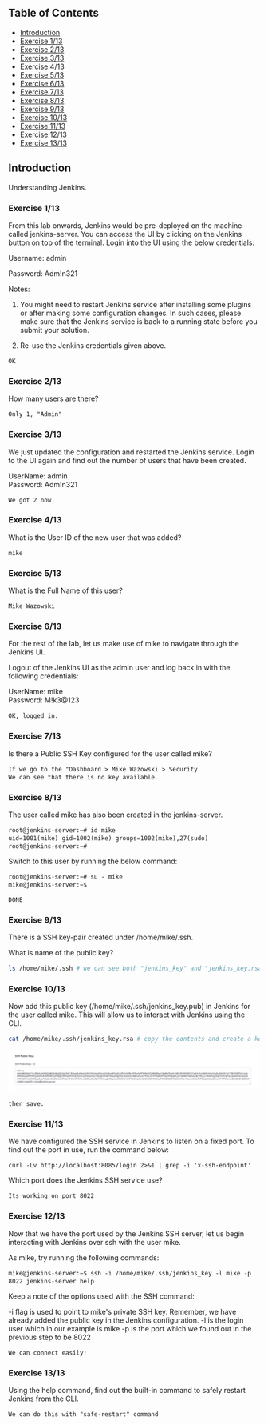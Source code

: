 ## Table of Contents

- [Introduction](#introduction)
- [Exercise 1/13](#exercise-113)
- [Exercise 2/13](#exercise-213)
- [Exercise 3/13](#exercise-313)
- [Exercise 4/13](#exercise-413)
- [Exercise 5/13](#exercise-513)
- [Exercise 6/13](#exercise-613)
- [Exercise 7/13](#exercise-713)
- [Exercise 8/13](#exercise-813)
- [Exercise 9/13](#exercise-913)
- [Exercise 10/13](#exercise-1013)
- [Exercise 11/13](#exercise-1113)
- [Exercise 12/13](#exercise-1213)
- [Exercise 13/13](#exercise-1313   )


##  Introduction

Understanding Jenkins.

### Exercise 1/13
From this lab onwards, Jenkins would be pre-deployed on the machine called jenkins-server. You can access the UI by clicking on the Jenkins button on top of the terminal. Login into the UI using the below credentials:

Username: admin  

Password: Adm!n321  

Notes:
1. You might need to restart Jenkins service after installing some plugins or after making some configuration changes. In such cases, please make sure that the Jenkins service is back to a running state before you submit your solution.

2. Re-use the Jenkins credentials given above.
```
OK
```
### Exercise 2/13
How many users are there?
```
Only 1, "Admin"
```
### Exercise 3/13
We just updated the configuration and restarted the Jenkins service. Login to the UI again and find out the number of users that have been created.

UserName: admin  
Password: Adm!n321  
```
We got 2 now.
```
### Exercise 4/13
What is the User ID of the new user that was added?
```
mike
```
### Exercise 5/13
What is the Full Name of this user?
```
Mike Wazowski
```
### Exercise 6/13
For the rest of the lab, let us make use of mike to navigate through the Jenkins UI.

Logout of the Jenkins UI as the admin user and log back in with the following credentials:

UserName: mike  
Password: M!k3@123  
```
OK, logged in.
```
### Exercise 7/13
Is there a Public SSH Key configured for the user called mike?
```
If we go to the "Dashboard > Mike Wazowski > Security
We can see that there is no key available.
```
### Exercise 8/13
The user called mike has also been created in the jenkins-server.

```
root@jenkins-server:~# id mike
uid=1001(mike) gid=1002(mike) groups=1002(mike),27(sudo)
root@jenkins-server:~#
```
Switch to this user by running the below command:

```
root@jenkins-server:~# su - mike 
mike@jenkins-server:~$
```
```
DONE
```
### Exercise 9/13
There is a SSH key-pair created under /home/mike/.ssh.

What is name of the public key?
```bash
ls /home/mike/.ssh # we can see both "jenkins_key" and "jenkins_key.rsa"
```
### Exercise 10/13
Now add this public key (/home/mike/.ssh/jenkins_key.pub) in Jenkins for the user called mike. This will allow us to interact with Jenkins using the CLI.
```bash
cat /home/mike/.ssh/jenkins_key.rsa # copy the contents and create a key in jenkins UI.
```
![alt text](image.png)
```
then save.
```
### Exercise 11/13
We have configured the SSH service in Jenkins to listen on a fixed port. To find out the port in use, run the command below:

```
curl -Lv http://localhost:8085/login 2>&1 | grep -i 'x-ssh-endpoint'
```
Which port does the Jenkins SSH service use?
```
Its working on port 8022
```
### Exercise 12/13
Now that we have the port used by the Jenkins SSH server, let us begin interacting with Jenkins over ssh with the user mike.

As mike, try running the following commands:

```
mike@jenkins-server:~$ ssh -i /home/mike/.ssh/jenkins_key -l mike -p 8022 jenkins-server help
```

Keep a note of the options used with the SSH command:

-i flag is used to point to mike's private SSH key. Remember, we have already added the public key in the Jenkins configuration.
-l is the login user which in our example is mike
-p is the port which we found out in the previous step to be 8022
```
We can connect easily! 
```
### Exercise 13/13
Using the help command, find out the built-in command to safely restart Jenkins from the CLI.
```
We can do this with "safe-restart" command
```